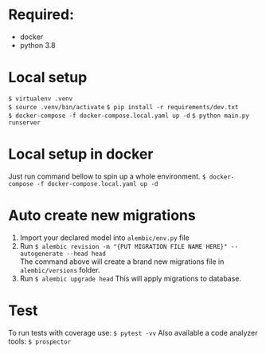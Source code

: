 # Required:
 - docker
 - python 3.8

# Local setup  
`$ virtualenv .venv`  
`$ source .venv/bin/activate` 
`$ pip install -r requirements/dev.txt`  
`$ docker-compose -f docker-compose.local.yaml up -d` 
`$ python main.py runserver`  

# Local setup in docker
Just run command bellow to spin up a whole environment.
`$ docker-compose -f docker-compose.local.yaml up -d` 

# Auto create new migrations
1. Import your declared model into `alembic/env.py` file  
2. Run `$ alembic revision -m "{PUT MIGRATION FILE NAME HERE}" --autogenerate --head head`  
The command above will create a brand new migrations file in `alembic/versions` folder.
3. Run `$ alembic upgrade head`
This will apply migrations to database.

# Test
To run tests with coverage use:
`$ pytest -vv`
Also available a code analyzer tools:
`$ prospector`